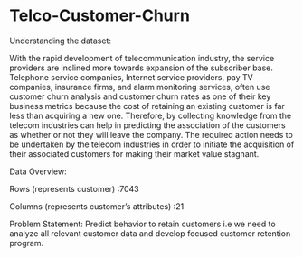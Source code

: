 # Telco-Customer-Churn

Understanding the dataset:

With the rapid development of telecommunication industry, the service providers are inclined more towards expansion of the subscriber base. Telephone service companies, Internet service providers, pay TV companies, insurance firms, and alarm monitoring services, often use customer churn analysis and customer churn rates as one of their key business metrics because the cost of retaining an existing customer is far less than acquiring a new one.
Therefore, by collecting knowledge from the telecom industries can help in predicting the association of the customers as whether or not they will leave the company. The required action needs to be undertaken by the telecom industries in order to initiate the acquisition of their associated customers for making their market value stagnant.

Data Overview:

Rows (represents customer) :7043

Columns (represents customer’s attributes) :21

Problem Statement: 
Predict behavior to retain customers i.e we need to analyze all relevant customer data and develop focused customer retention program.


